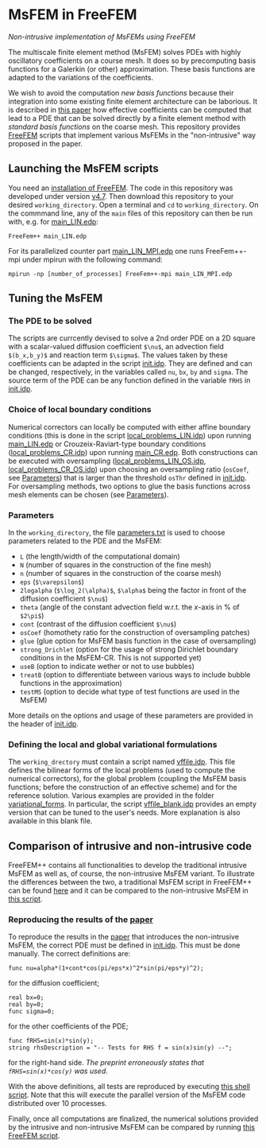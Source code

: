 # MsFEM in FreeFEM
*Non-intrusive implementation of MsFEMs using FreeFEM*

The multiscale finite element method (MsFEM) solves PDEs with highly oscillatory coefficients on a course mesh. It does so by precomputing basis functions for a Galerkin (or other) approximation. These basis functions are adapted to the variations of the coefficients. 

We wish to avoid the computation *new basis functions* because their integration into some existing finite element architecture can be laborious. It is described in [this paper](https://arxiv.org/abs/2204.06852) how effective coefficients can be computed that lead to a PDE that can be solved directly by a finite element method with *standard basis functions* on the coarse mesh. This repository provides [FreeFEM](https://freefem.org/) scripts that implement various MsFEMs in the "non-intrusive" way proposed in the paper.

## Launching the MsFEM scripts

You need an [installation of FreeFEM](https://doc.freefem.org/introduction/installation.html). The code in this repository was developed under version [v4.7](https://github.com/FreeFem/FreeFem-sources/releases/tag/v4.7).
Then download this repository to your desired `working_directory`. Open a terminal and `cd` to `working_directory`. On the commmand line, any of the `main` files of this repository can then be run with, e.g. for [main_LIN.edp](main_LIN.edp):
```
FreeFem++ main_LIN.edp
```
For its parallelized counter part [main_LIN_MPI.edp](main_LIN_MPI.edp) one runs FreeFem++-mpi under mpirun with the following command:
```
mpirun -np [number_of_processes] FreeFem++-mpi main_LIN_MPI.edp
```

## Tuning the MsFEM
### The PDE to be solved
The scripts are currcently devised to solve a 2nd order PDE on a 2D square with a scalar-valued diffusion coefficient `$\nu$`, an advection field `$(b_x,b_y)$` and reaction term `$\sigma$`. The values taken by these coefficients can be adapted in the script [init.idp](msfem_blocks/init.idp). They are defined and can be changed, respectively, in the variables called `nu`, `bx`, `by` and `sigma`. The source term of the PDE can be any function defined in the variable `fRHS` in [init.idp](msfem_blocks/init.idp).

### Choice of local boundary conditions
Numerical correctors can locally be computed with either affine boundary conditions (this is done in the script [local_problems_LIN.idp](msfem_blocks/local_problems_LIN.idp)) upon running [main_LIN.edp](main_LIN.edp) or Crouzeix-Raviart-type boundary conditions ([local_problems_CR.idp](msfem_blocks/local_problems_CR.idp)) upon running [main_CR.edp](main_CR.edp). 
Both constructions can be executed with oversampling ([local_problems_LIN_OS.idp](msfem_blocks/local_problems_LIN_OS.idp), [local_problems_CR_OS.idp](msfem_blocks/local_problems_CR_OS.idp)) upon choosing an oversampling ratio (`osCoef`, see [Parameters](#parameters)) that is larger than the threshold `osThr` defined in [init.idp](msfem_blocks/init.idp). For oversampling methods, two options to glue the basis functions across mesh elements can be chosen (see [Parameters](#parameters)).

### Parameters
In the `working_directory`, the file [parameters.txt](parameters.txt) is used to choose parameters related to the PDE and the MsFEM: 
- `L` (the length/width of the computational domain)
- `N` (number of squares in the construction of the fine mesh)
- `n` (number of squares in the construction of the coarse mesh)
- `eps` (`$\varepsilon$`) 
- `2logalpha` (`$\log_2(\alpha)$`, `$\alpha$` being the factor in front of the diffusion coefficient `$\nu$`)
- `theta` (angle of the constant advection field w.r.t. the $x$-axis in % of `$2\pi$`)
- `cont` (contrast of the diffusion coefficient `$\nu$`)
- `osCoef` (homothety ratio for the construction of oversampling patches)
- `glue` (glue option for MsFEM basis function in the case of oversampling)
- `strong_Drichlet` (option for the usage of strong Dirichlet boundary conditions in the MsFEM-CR. This is not supported yet)
- `useB` (option to indicate wether or not to use bubbles)
- `treatB` (option to differentiate between various ways to include bubble functions in the approximation)
- `testMS` (option to decide what type of test functions are used in the MsFEM)

More details on the options and usage of these parameters are provided in the header of [init.idp](msfem_blocks/init.idp).

### Defining the local and global variational formulations
The `working_drectory` must contain a script named [vffile.idp](vffile.idp). This file defines the bilinear forms of the local problems (used to compute the numerical correctors), for the global problem (coupling the MsFEM basis functions; before the construction of an effective scheme) and for the reference solution. Various examples are provided in the folder [variational_forms](variational_forms). In particular, the script [vffile_blank.idp](variational_forms/vffile_blank.idp) provides an empty version that can be tuned to the user's needs. More explanation is also available in this blank file.

## Comparison of intrusive and non-intrusive code
FreeFEM++ contains all functionalities to develop the traditional intrusive MsFEM as well as, of course, the non-intrusive MsFEM variant. To illustrate the differences between the two, a traditional MsFEM script in FreeFEM++ can be found [here](miscellaneous/compare_intrusive_vs_non_intrusive/msfem_diffusion_intrusive.edp) and it can be compared to the non-intrusive MsFEM in [this script](miscellaneous/compare_intrusive_vs_non_intrusive/msfem_diffusion_non_intrusive.edp).

### Reproducing the results of the [paper](https://arxiv.org/abs/2204.06852)
To reproduce the results in the [paper](https://arxiv.org/abs/2204.06852) that introduces the non-intrusive MsFEM, the correct PDE must be defined in [init.idp](msfem_blocks/init.idp). This must be done manually. The correct definitions are:

```
func nu=alpha*(1+cont*cos(pi/eps*x)^2*sin(pi/eps*y)^2);
```
for the diffusion coefficient;
```
real bx=0;
real by=0;
func sigma=0;
```
for the other coefficients of the PDE;
```
func fRHS=sin(x)*sin(y);
string rhsDescription = "-- Tests for RHS f = sin(x)sin(y) --";
```
for the right-hand side.
*The preprint erroneously states that `fRHS=sin(x)*cos(y)` was used.*

With the above definitions, all tests are reproduced by executing [this shell script](experiment/execute_experiment_arxiv_220414.sh). Note that this will execute the parallel version of the MsFEM code distributed over 10 processes.

Finally, once all computations are finalized, the numerical solutions provided by the intrusive and non-intrusive MsFEM can be compared by running [this FreeFEM script](miscellaneous/compare_intrusive_vs_non_intrusive/testMS_compare.edp).